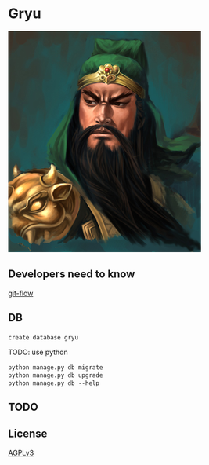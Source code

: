 # Gryu
![](./gryu关羽.jpg)

## Developers need to know
[git-flow](http://nvie.com/posts/a-successful-git-branching-model/)

## DB

`create database gryu`

TODO: use python
    
```
python manage.py db migrate
python manage.py db upgrade
python manage.py db --help
```

## TODO


## License

[AGPLv3](https://www.gnu.org/licenses/agpl-3.0.en.html)
